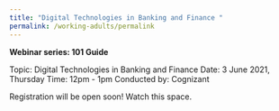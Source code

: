 ```yaml
---
title: "Digital Technologies in Banking and Finance "
permalink: /working-adults/permalink
---
```

**Webinar series: 101 Guide**

Topic: Digital Technologies in Banking and Finance
Date: 3 June 2021, Thursday
Time: 12pm - 1pm
Conducted by: Cognizant

Registration will be open soon! Watch this space.